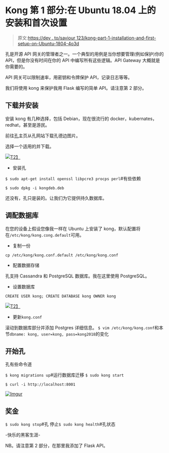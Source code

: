 # Kong 第 1 部分:在 Ubuntu 18.04 上的安装和首次设置

> 原文:[https://dev . to/saviour 123/kong-part-1-installation-and-first-setup-on-Ubuntu-1804-4o3d](https://dev.to/saviour123/kong-part-1-installation-and-first-setup-on-ubuntu-1804-4o3d)

孔是开源 API 网关的管理者之一。一个典型的用例是当你想要管理(例如保护)你的 API，但是你没有时间在你的 API 中编写所有这些逻辑。API Gateway 大概就是你需要的。

API 网关可以限制速率，用密钥和令牌保护 API，记录日志等等。

我们将使用 kong 来保护我用 Flask 编写的简单 API。请注意第 2 部分。

## [](#download-and-install)下载并安装

安装 kong 有几种选择，包括 Debian，现在很流行的 docker，kubernates，redhat，甚至是游民。

前往[孔](https://konghq.com/install/)主页从孔网站下载孔德边图片。

选择一个适用的并下载。

[![](../Images/836daa0e228d30b09e683f7b190381ba.png)T2】](https://res.cloudinary.com/practicaldev/image/fetch/s--V1z0y1Uq--/c_limit%2Cf_auto%2Cfl_progressive%2Cq_auto%2Cw_880/https://i.imgur.com/zrmOiSZ.png%3Fraw%3Dtrue)

*   安装孔

`$ sudo apt-get install openssl libpcre3 procps perl`#有些依赖

`$ sudo dpkg -i kongdeb.deb`

还没有，孔只是装的。让我们为它提供持久数据库。

## [](#provision-a-database)调配数据库

在您的设备上假设您像我一样在 Ubuntu 上安装了 kong，默认配置将在`/etc/kong/kong.cong.default`可用。

*   复制一份

`cp /etc/kong/kong.conf.default /etc/kong/kong.conf`

*   配置数据存储

孔支持 Cassandra 和 PostgreSQL 数据库。我在这里使用 PostgreSQL。

*   设置数据库

`CREATE USER kong; CREATE DATABASE kong OWNER kong`

[![](../Images/68518e17c8827dec7c2c29263bb4e4fd.png)T2】](https://res.cloudinary.com/practicaldev/image/fetch/s--OM95yH8q--/c_limit%2Cf_auto%2Cfl_progressive%2Cq_auto%2Cw_880/https://i.imgur.com/e3AsUBB.png%3Fraw%3Dtrue)

*   更新`kong.conf`

滚动到数据库部分并添加 Postgres 详细信息。
`$ vim /etc/kong/kong.conf`和本节`dbname: kong, user=kong, pass=kong2018`的变化

## [](#start-kong)开始孔

孔有些命令道

`$ kong migrations up`#运行数据库迁移
`$ sudo kong start`

`$ curl -i http://localhost:8001`

[![Imgur](../Images/baab47d3f37bdd7a66621ac4e7ed9ce1.png)](https://res.cloudinary.com/practicaldev/image/fetch/s--qE3-9l4q--/c_limit%2Cf_auto%2Cfl_progressive%2Cq_auto%2Cw_880/https://i.imgur.com/FbYXgoW.png%3Fraw%3Dtrue)

## [](#bonus)奖金

`$ sudo kong stop`#孔
停止`$ sudo kong health`#孔状态

-快乐的黑客生涯-

NB。请注意第 2 部分，在那里我添加了 Flask API。